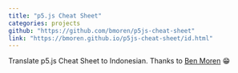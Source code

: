 ```yaml
---
title: "p5.js Cheat Sheet"
categories: projects
github: "https://github.com/bmoren/p5js-cheat-sheet"
link: "https://bmoren.github.io/p5js-cheat-sheet/id.html"
---
```

Translate p5.js Cheat Sheet to Indonesian. 
Thanks to <a href="https://twitter.com/bmoren" target="__blank">Ben Moren</a> 😁